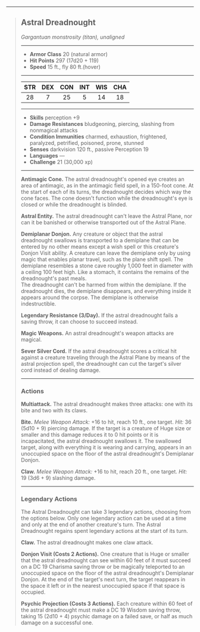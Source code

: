 ***
> ## Astral Dreadnought
> *Gargantuan monstrosity (titan), unaligned*
> 
> ***
> 
> - **Armor Class** 20 (natural armor)
> - **Hit Points** 297 (17d20 + 119)
> - **Speed** 15 ft., fly 80 ft.(hover)
> 
> ***
> 
> |STR|DEX|CON|INT|WIS|CHA|
> |:---:|:---:|:---:|:---:|:---:|:---:|
> |28|7|25|5|14|18|
> 
> ***
> 
> - **Skills** perception +9
> - **Damage Resistances** bludgeoning, piercing, slashing from nonmagical attacks
> - **Condition Immunities** charmed, exhaustion, frightened, paralyzed, petrified, poisoned, prone, stunned
> - **Senses** darkvision 120 ft., passive Perception 19
> - **Languages** —
> - **Challenge** 21 (30,000 xp)
> 
> ***
> 
> **Antimagic Cone.** The astral dreadnought's opened eye creates an area of antimagic, as in the antimagic field spell, in a 150-foot cone. At the start of each of its turns, the dreadnought decides which way the cone faces. The cone doesn't function while the dreadnought's eye is closed or while the dreadnought is blinded.
> 
> **Astral Entity.** The astral dreadnought can't leave the Astral Plane, nor can it be banished or otherwise transported out of the Astral Plane.
> 
> **Demiplanar Donjon.** Any creature or object that the astral dreadnought swallows is transported to a demiplane that can be entered by no other means except a wish spell or this creature's Donjon Visit ability. A creature can leave the demiplane only by using magic that enables planar travel, such as the plane shift spell. The demiplane resembles a stone cave roughly 1,000 feet in diameter with a ceiling 100 feet high. Like a stomach, it contains the remains of the dreadnought's past meals.  
> The dreadnought can't be harmed from within the demiplane. If the dreadnought dies, the demiplane disappears, and everything inside it appears around the corpse. The demiplane is otherwise indestructible.
> 
> **Legendary Resistance (3/Day).** If the astral dreadnought fails a saving throw, it can choose to succeed instead.
> 
> **Magic Weapons.** An astral dreadnought's weapon attacks are magical.
> 
> **Sever Silver Cord.** If the astral dreadnought scores a critical hit against a creature traveling through the Astral Plane by means of the astral projection spell, the dreadnought can cut the target's silver cord instead of dealing damage.
> 
> ***
> 
> ### Actions
> **Multiattack.** The astral dreadnought makes three attacks: one with its bite and two with its claws.
> 
> **Bite.** *Melee Weapon Attack:* +16 to hit, reach 10 ft., one target. *Hit:* 36 (5d10 + 9) piercing damage. If the target is a creature of Huge size or smaller and this damage reduces it to 0 hit points or it is incapacitated, the astral dreadnought swallows it. The swallowed target, along with everything it is wearing and carrying, appears in an unoccupied space on the floor of the astral dreadnought's Demiplanar Donjon.
> 
> **Claw.** *Melee Weapon Attack:* +16 to hit, reach 20 ft., one target. *Hit:* 19 (3d6 + 9) slashing damage.
> 
> ***
> 
> ### Legendary Actions
> The Astral Dreadnought can take 3 legendary actions, choosing from the options below. Only one legendary action can be used at a time and only at the end of another creature's turn. The Astral Dreadnought regains spent legendary actions at the start of its turn.
> 
> **Claw.** The astral dreadnought makes one claw attack.
> 
> **Donjon Visit (Costs 2 Actions).** One creature that is Huge or smaller that the astral dreadnought can see within 60 feet of it must succeed on a DC 19 Charisma saving throw or be magically teleported to an unoccupied space on the floor of the astral dreadnought's Demiplanar Donjon. At the end of the target's next turn, the target reappears in the space it left or in the nearest unoccupied space if that space is occupied.
> 
> **Psychic Projection (Costs 3 Actions).** Each creature within 60 feet of the astral dreadnought must make a DC 19 Wisdom saving throw, taking 15 (2d10 + 4) psychic damage on a failed save, or half as much damage on a successful one.
